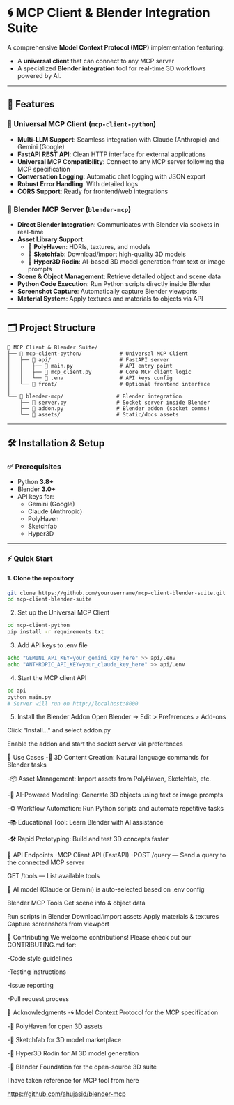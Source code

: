 
# 🌀 MCP Client & Blender Integration Suite

A comprehensive **Model Context Protocol (MCP)** implementation featuring:
- A **universal client** that can connect to any MCP server
- A specialized **Blender integration** tool for real-time 3D workflows powered by AI.

---

## 🚀 Features

### 🧠 Universal MCP Client (`mcp-client-python`)
- **Multi-LLM Support**: Seamless integration with Claude (Anthropic) and Gemini (Google)
- **FastAPI REST API**: Clean HTTP interface for external applications
- **Universal MCP Compatibility**: Connect to any MCP server following the MCP specification
- **Conversation Logging**: Automatic chat logging with JSON export
- **Robust Error Handling**: With detailed logs
- **CORS Support**: Ready for frontend/web integrations

### 🧩 Blender MCP Server (`blender-mcp`)
- **Direct Blender Integration**: Communicates with Blender via sockets in real-time
- **Asset Library Support**:
  - 🌄 **PolyHaven**: HDRIs, textures, and models
  - 🛒 **Sketchfab**: Download/import high-quality 3D models
  - 🧠 **Hyper3D Rodin**: AI-based 3D model generation from text or image prompts
- **Scene & Object Management**: Retrieve detailed object and scene data
- **Python Code Execution**: Run Python scripts directly inside Blender
- **Screenshot Capture**: Automatically capture Blender viewports
- **Material System**: Apply textures and materials to objects via API

---

## 🗂️ Project Structure

```
📁 MCP Client & Blender Suite/
├── 📁 mcp-client-python/            # Universal MCP Client
│   ├── 📁 api/                      # FastAPI server
│   │   ├── 📄 main.py               # API entry point
│   │   ├── 📄 mcp_client.py         # Core MCP client logic
│   │   └── 📄 .env                  # API keys config
│   └── 📁 front/                    # Optional frontend interface
│
└── 📁 blender-mcp/                 # Blender integration
    ├── 📄 server.py                # Socket server inside Blender
    ├── 📄 addon.py                 # Blender addon (socket comms)
    └── 📁 assets/                  # Static/docs assets
```





---

## 🛠️ Installation & Setup

### ✅ Prerequisites
- Python **3.8+**
- Blender **3.0+**
- API keys for:
  - Gemini (Google)
  - Claude (Anthropic)
  - PolyHaven
  - Sketchfab
  - Hyper3D

---

### ⚡ Quick Start

#### 1. Clone the repository
```bash
git clone https://github.com/yourusername/mcp-client-blender-suite.git
cd mcp-client-blender-suite
```
2. Set up the Universal MCP Client
```bash
cd mcp-client-python
pip install -r requirements.txt
```
3. Add API keys to .env file
```bash
echo "GEMINI_API_KEY=your_gemini_key_here" >> api/.env
echo "ANTHROPIC_API_KEY=your_claude_key_here" >> api/.env
```

4. Start the MCP client API
```bash
cd api
python main.py
# Server will run on http://localhost:8000
```

5. Install the Blender Addon
Open Blender → Edit > Preferences > Add-ons

Click "Install…" and select addon.py

Enable the addon and start the socket server via preferences

🎯 Use Cases
-🎨 3D Content Creation: Natural language commands for Blender tasks

-📦 Asset Management: Import assets from PolyHaven, Sketchfab, etc.

-🧠 AI-Powered Modeling: Generate 3D objects using text or image prompts

-⚙️ Workflow Automation: Run Python scripts and automate repetitive tasks

-📚 Educational Tool: Learn Blender with AI assistance

-🛠️ Rapid Prototyping: Build and test 3D concepts faster


🔌 API Endpoints
  -MCP Client API (FastAPI)
  -POST /query — Send a query to the connected MCP server

GET /tools — List available tools

🧠 AI model (Claude or Gemini) is auto-selected based on .env config

Blender MCP Tools
Get scene info & object data

Run scripts in Blender
Download/import assets
Apply materials & textures
Capture screenshots from viewport

🤝 Contributing
We welcome contributions! Please check out our CONTRIBUTING.md for:

-Code style guidelines

-Testing instructions

-Issue reporting

-Pull request process


🙏 Acknowledgments
   -🌀 Model Context Protocol for the MCP specification

   -🌄 PolyHaven for open 3D assets

   -🛒 Sketchfab for 3D model marketplace

   -🤖 Hyper3D Rodin for AI 3D model generation

   -🧱 Blender Foundation for the open-source 3D suite

I have taken reference for MCP tool from here 

https://github.com/ahujasid/blender-mcp
